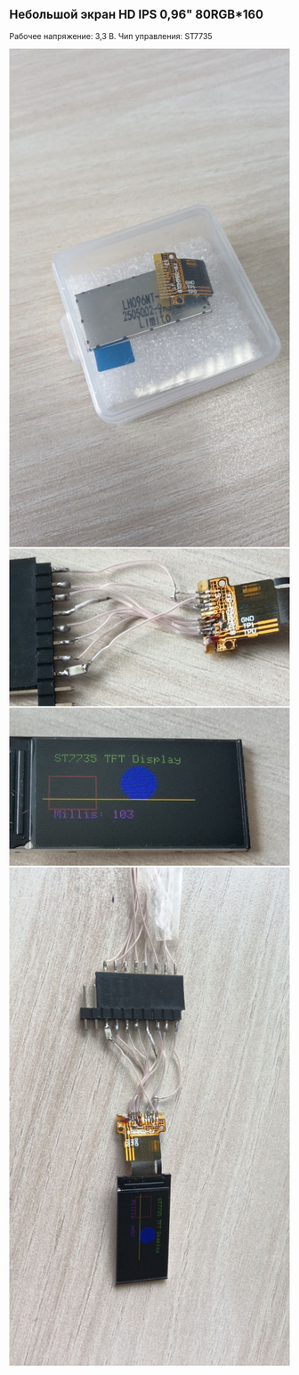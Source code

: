 ## Небольшой экран HD IPS 0,96" 80RGB*160
Рабочее напряжение: 3,3 В. 
Чип управления: ST7735


<img src="img\photo_2025-09-19_09-38-26.jpg" alt="" width="600">
<img src="img\photo_2025-09-19_09-38-32.jpg" alt="" width="600">
<img src="img\photo_2025-09-19_09-38-35.jpg" alt="" width="600">
<img src="img\photo_2025-09-19_09-38-38.jpg" alt="" width="600">

